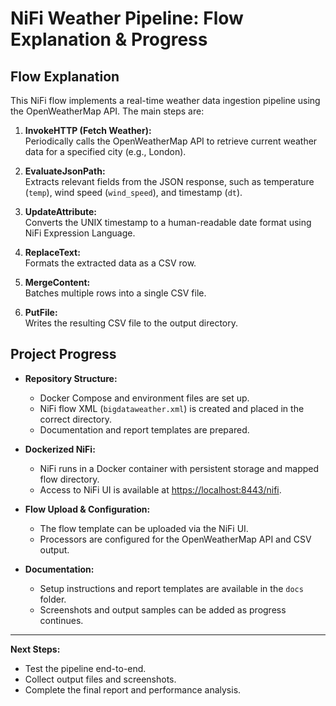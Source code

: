 # NiFi Weather Pipeline: Flow Explanation & Progress

## Flow Explanation

This NiFi flow implements a real-time weather data ingestion pipeline using the OpenWeatherMap API. The main steps are:

1. **InvokeHTTP (Fetch Weather):**  
   Periodically calls the OpenWeatherMap API to retrieve current weather data for a specified city (e.g., London).

2. **EvaluateJsonPath:**  
   Extracts relevant fields from the JSON response, such as temperature (`temp`), wind speed (`wind_speed`), and timestamp (`dt`).

3. **UpdateAttribute:**  
   Converts the UNIX timestamp to a human-readable date format using NiFi Expression Language.

4. **ReplaceText:**  
   Formats the extracted data as a CSV row.

5. **MergeContent:**  
   Batches multiple rows into a single CSV file.

6. **PutFile:**  
   Writes the resulting CSV file to the output directory.

## Project Progress

- **Repository Structure:**  
  - Docker Compose and environment files are set up.
  - NiFi flow XML (`bigdataweather.xml`) is created and placed in the correct directory.
  - Documentation and report templates are prepared.

- **Dockerized NiFi:**  
  - NiFi runs in a Docker container with persistent storage and mapped flow directory.
  - Access to NiFi UI is available at [https://localhost:8443/nifi](https://localhost:8443/nifi).

- **Flow Upload & Configuration:**  
  - The flow template can be uploaded via the NiFi UI.
  - Processors are configured for the OpenWeatherMap API and CSV output.

- **Documentation:**  
  - Setup instructions and report templates are available in the `docs` folder.
  - Screenshots and output samples can be added as progress continues.

---

**Next Steps:**  
- Test the pipeline end-to-end.
- Collect output files and screenshots.
- Complete the final report and performance analysis.
